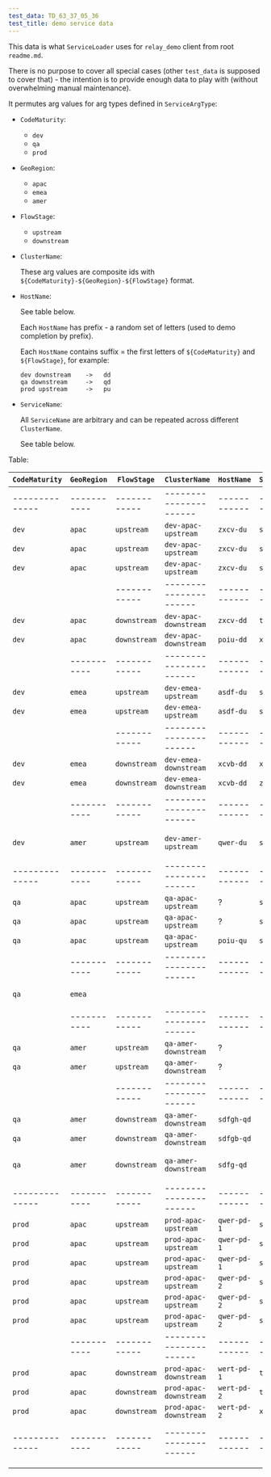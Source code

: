 ```yaml
---
test_data: TD_63_37_05_36
test_title: demo service data
---
```


This data is what `ServiceLoader` uses for `relay_demo` client from root `readme.md`.

There is no purpose to cover all special cases (other `test_data` is supposed to cover that) -
the intention is to provide enough data to play with (without overwhelming manual maintenance).

It permutes arg values for arg types defined in `ServiceArgType`:

*   `CodeMaturity`:

    *   `dev`
    *   `qa`
    *   `prod`
  
*   `GeoRegion`:

    *   `apac`
    *   `emea`
    *   `amer`

*   `FlowStage`:

    *   `upstream`
    *   `downstream`

*   `ClusterName`:

    These arg values are composite ids with `${CodeMaturity}-${GeoRegion}-${FlowStage}` format. 

*   `HostName`:

    See table below.

    Each `HostName` has prefix - a random set of letters (used to demo completion by prefix).

    Each `HostName` contains suffix = the first letters of `${CodeMaturity}` and `${FlowStage}`, for example:

    ```
    dev downstream    ->   dd
    qa downstream     ->   qd
    prod upstream     ->   pu
    ```

*   `ServiceName`:

    All `ServiceName` are arbitrary and can be repeated across different `ClusterName`.

    See table below.

Table:

| `CodeMaturity` | `GeoRegion` | `FlowStage`  | `ClusterName`          | `HostName`   | `ServiceName` | is_populated     | comment                          |
|----------------|-------------|--------------|------------------------|--------------|---------------|------------------|----------------------------------|
| -------------- | ----------- | ------------ | ---------------------- | ------------ | ------------- | ---------------- | `dev` is everywhere but limited  |
| `dev`          | `apac`      | `upstream`   | `dev-apac-upstream`    | `zxcv-du`    | `s_a`         | N                |                                  |
| `dev`          | `apac`      | `upstream`   | `dev-apac-upstream`    | `zxcv-du`    | `s_b`         | N                |                                  |
| `dev`          | `apac`      | `upstream`   | `dev-apac-upstream`    | `zxcv-du`    | `s_c`         | Y                |                                  |
|                |             | ------------ | ---------------------- | ------------ | ------------- | ---------------- |                                  |
| `dev`          | `apac`      | `downstream` | `dev-apac-downstream`  | `zxcv-dd`    | `tt`          | N                |                                  |
| `dev`          | `apac`      | `downstream` | `dev-apac-downstream`  | `poiu-dd`    | `xx`          | N                |                                  |
|                | ----------- | ------------ | ---------------------- | ------------ | ------------- | ---------------- | `emea` has no `s_c`              |
| `dev`          | `emea`      | `upstream`   | `dev-emea-upstream`    | `asdf-du`    | `s_a`         | Y                |                                  |
| `dev`          | `emea`      | `upstream`   | `dev-emea-upstream`    | `asdf-du`    | `s_b`         | Y                |                                  |
|                |             | ------------ | ---------------------- | ------------ | ------------- | ---------------- |                                  |
| `dev`          | `emea`      | `downstream` | `dev-emea-downstream`  | `xcvb-dd`    | `xx`          | Y                |                                  |
| `dev`          | `emea`      | `downstream` | `dev-emea-downstream`  | `xcvb-dd`    | `zz`          | N                |                                  |
|                | ----------- | ------------ | ---------------------- | ------------ | ------------- |                  | `amer` has only `dev` `upstream` |
| `dev`          | `amer`      | `upstream`   | `dev-amer-upstream`    | `qwer-du`    | `s_a`         | Y                | `amer` has only `s_a` service    |
| -------------- | ----------- | ------------ | ---------------------- | ------------ | ------------- | ---------------- |                                  |
| `qa`           | `apac`      | `upstream`   | `qa-apac-upstream`     | ?            | `s_a`         | N                |                                  |
| `qa`           | `apac`      | `upstream`   | `qa-apac-upstream`     | ?            | `s_b`         | N                |                                  |
| `qa`           | `apac`      | `upstream`   | `qa-apac-upstream`     | `poiu-qu`    | `s_c`         | Y                |                                  |
|                | ----------- | ------------ | ---------------------- | ------------ | ------------- | ---------------- |                                  |
| `qa`           | `emea`      |              |                        |              |               |                  | no `qa` in `emea`                |
|                | ----------- | ------------ | ---------------------- | ------------ | ------------- | ---------------- |                                  |
| `qa`           | `amer`      | `upstream`   | `qa-amer-downstream`   | ?            |               | N                |                                  |
| `qa`           | `amer`      | `upstream`   | `qa-amer-downstream`   | ?            |               | N                |                                  |
|                |             | ------------ | ---------------------- | ------------ | ------------- | ---------------- |                                  |
| `qa`           | `amer`      | `downstream` | `qa-amer-downstream`   | `sdfgh-qd`   |               | N                |                                  |
| `qa`           | `amer`      | `downstream` | `qa-amer-downstream`   | `sdfgb-qd`   |               | N                |                                  |
| `qa`           | `amer`      | `downstream` | `qa-amer-downstream`   | `sdfg-qd`    |               | Y                | host `sdfg-qd` has no services   |
| -------------- | ----------- | ------------ | ---------------------- | ------------ | ------------- | ---------------- | `prod` is only in `apac`         |
| `prod`         | `apac`      | `upstream`   | `prod-apac-upstream`   | `qwer-pd-1`  | `s_a`         | N                |                                  |
| `prod`         | `apac`      | `upstream`   | `prod-apac-upstream`   | `qwer-pd-1`  | `s_b`         | N                |                                  |
| `prod`         | `apac`      | `upstream`   | `prod-apac-upstream`   | `qwer-pd-1`  | `s_c`         | N                |                                  |
| `prod`         | `apac`      | `upstream`   | `prod-apac-upstream`   | `qwer-pd-2`  | `s_a`         | N                |                                  |
| `prod`         | `apac`      | `upstream`   | `prod-apac-upstream`   | `qwer-pd-2`  | `s_b`         | N                |                                  |
| `prod`         | `apac`      | `upstream`   | `prod-apac-upstream`   | `qwer-pd-2`  | `s_c`         | N                |                                  |
|                | ----------- | ------------ | ---------------------- | ------------ | ------------- | ---------------- |                                  |
| `prod`         | `apac`      | `downstream` | `prod-apac-downstream` | `wert-pd-1`  | `tt1`         | Y                |                                  |
| `prod`         | `apac`      | `downstream` | `prod-apac-downstream` | `wert-pd-2`  | `tt2`         | Y                |                                  |
| `prod`         | `apac`      | `downstream` | `prod-apac-downstream` | `wert-pd-2`  | `xx`          | N                |                                  |
| -------------- | ----------- | ------------ | ---------------------- | ------------ | ------------- | ---------------- | ------------------------------   |
|                |             |              |                        |              |               |                  |                                  |
